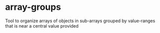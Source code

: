 # array-groups
Tool to organize arrays of objects in sub-arrays grouped by value-ranges that is near a central value provided
